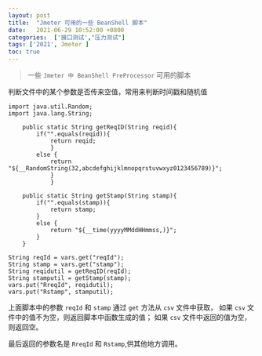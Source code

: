 ```yaml
---
layout: post
title:  "Jmeter 可用的一些 BeanShell 脚本"
date:   2021-06-29 10:52:00 +0800
categories:  ['接口测试',"压力测试"]
tags: ['2021', Jmeter ]
toc: true
---
```


>一些 `Jmeter 中 BeanShell PreProcessor` 可用的脚本


判断文件中的某个参数是否传来空值，常用来判断时间戳和随机值

```
import java.util.Random;
import java.lang.String;

	public static String getReqID(String reqid){
		if("".equals(reqid)){
			return reqid;
			}
		else {
			return "${__RandomString(32,abcdefghijklmnopqrstuvwxyz0123456789)}";
            }
            }

    public static String getStamp(String stamp){
        if("".equals(stamp)){
            return stamp;
        }
        else {
            return "${__time(yyyyMMddHHmmss,)}";
        }
    }

String reqId = vars.get("reqId");
String stamp = vars.get("stamp");
String reqidutil = getReqID(reqId);
String stamputil = getStamp(stamp);
vars.put("RreqId", reqidutil);
vars.put("Rstamp", stamputil);
```

上面脚本中的参数 `reqId` 和 `stamp` 通过 `get` 方法从 `csv` 文件中获取，
如果 `csv` 文件中的值不为空，则返回脚本中函数生成的值；
如果 `csv` 文件中返回的值为空，则返回空。

最后返回的参数名是 `RreqId` 和 `Rstamp`,供其他地方调用。

